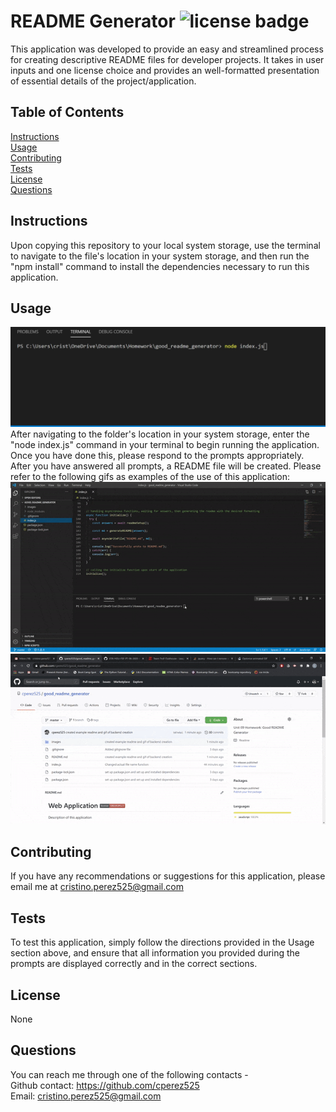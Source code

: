 
  # README Generator ![license badge](https://img.shields.io/static/v1?label=license&message=None&color=red)
  This application was developed to provide an easy and streamlined process for creating descriptive README files for developer projects. It takes in user inputs and one license choice and provides an well-formatted presentation of essential details of the project/application.

  ## Table of Contents
  [Instructions](#instructions)  
  [Usage](#usage)  
  [Contributing](#contributing)  
  [Tests](#tests)  
  [License](#license)  
  [Questions](#questions)

  ## Instructions
  Upon copying this repository to your local system storage, use the terminal to navigate to the file's location in your system storage, and then run the "npm install" command to install the dependencies necessary to run this application.

  ## Usage
  ![node command screenshot](images/node_command.JPG) After navigating to the folder's location in your system storage, enter the "node index.js" command in your terminal to begin running the application. Once you have done this, please respond to the prompts appropriately. After you have answered all prompts, a README file will be created. Please refer to the following gifs as examples of the use of this application: ![backend video](images/create_example.gif)  ![result video](images/result_example.gif)

  ## Contributing
  If you have any recommendations or suggestions for this application, please email me at cristino.perez525@gmail.com

  ## Tests
  To test this application, simply follow the directions provided in the Usage section above, and ensure that all information you provided during the prompts are displayed correctly and in the correct sections.

  ## License
  None

  ## Questions
  You can reach me through one of the following contacts -  
  Github contact: https://github.com/cperez525  
  Email: cristino.perez525@gmail.com
